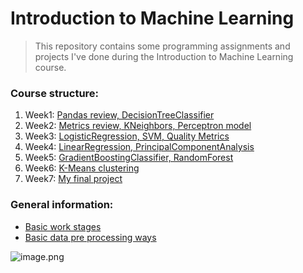 # Introduction to Machine Learning 
> This repository contains some programming assignments and projects I've done during the Introduction to Machine Learning course.
### Course structure:
1. Week1: [Pandas review, DecisionTreeClassifier](https://github.com/anafisa/Introduction-to-ML-hse-yandex/tree/master/Week1)
2. Week2: [Metrics review, KNeighbors, Perceptron model](https://github.com/anafisa/Introduction-to-ML-hse-yandex/tree/master/Week2)
3. Week3: [LogisticRegression, SVM, Quality Metrics](https://github.com/anafisa/Introduction-to-ML-hse-yandex/tree/master/Week3/Quality%20Metrics)
4. Week4: [LinearRegression, PrincipalComponentAnalysis](https://github.com/anafisa/Introduction-to-ML-hse-yandex/tree/master/Week4)
5. Week5: [GradientBoostingClassifier, RandomForest](https://github.com/anafisa/Introduction-to-ML-hse-yandex/tree/master/Week5)
6. Week6: [K-Means clustering](https://github.com/anafisa/Introduction-to-ML-hse-yandex/tree/master/Week6)
7. Week7: [My final project](https://github.com/anafisa/Introduction-to-ML-hse-yandex/tree/master/FinalProject)
### General information:
* [Basic work stages](https://github.com/anafisa/Introduction-to-ML-hse-yandex/blob/master/Notes_stages.ipynb)
* [Basic data pre processing ways](https://github.com/anafisa/Introduction-to-ML-hse-yandex/blob/master/Notes_processing.ipynb)

![image.png](https://sun9-67.userapi.com/c857324/v857324993/d80df/00xutR0IShA.jpg)
